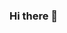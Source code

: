 ### Hi there 👋

<!--
**Khushi-Verma/Khushi-Verma** is a ✨ _special_ ✨ repository because its `README.md` (this file) appears on your GitHub profile.

Here are some ideas to get you started:

- 🔭 I’m currently working on Projects 
- 🌱 I’m currently learning Web development and Machine Learning
- 👯 I’m looking to collaborate on projects of ML and Web Development
- 💬 Ask me about anything you would like to ask
- 📫 How to reach me: khushi.verma_cs18@gla.ac.in
-->
